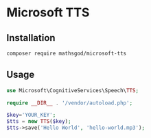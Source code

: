 # Microsoft TTS

## Installation

```bash
composer require mathsgod/microsoft-tts
```

## Usage

```php
use Microsoft\CognitiveServices\Speech\TTS;

require __DIR__ . '/vendor/autoload.php';

$key='YOUR_KEY';
$tts = new TTS($key);
$tts->save('Hello World', 'hello-world.mp3');
```


